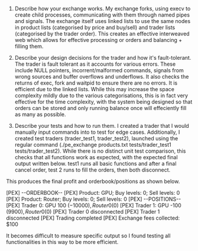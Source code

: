 1. Describe how your exchange works.
My exchange forks, using execv to create child processes, communicating with them through named pipes and signals.
The exchange itself uses linked lists to use the same nodes in product lists (categorised by price and buy/sell) and trader lists (categorised by the trader order). This creates an effective interweaved web which allows for effective processing or orders and balancing + filling them.

2. Describe your design decisions for the trader and how it's fault-tolerant.
The trader is fault tolerant as it accounts for various errors. These include NULL pointers, incorrent/malformed commands, signals from wrong sources and buffer overflows and underflows. It also checks the returns of exec, fork and waitpid to ensure there are no errors.
It is efficient due to the linked lists. While this may increase the space complexity mildly due to the various categorisations, this is in fact very effective for the time complexity, with the system being designed so that orders can be stored and only running balance once will effeciently fill as many as possible.

3. Describe your tests and how to run them.
I created a trader that I would manually input commands into to test for edge cases.
Additionally, I created test traders (trader_test1, trader_test2), launched using the regular command (./pe_exchange products.txt tests/trader_test1 tests/trader_test2). While there is no distinct unit test comparison, this checks that all functions work as expected, with the expected final output written below. test1 runs all basic functions and after a final cancel order, test 2 runs to fill the orders, then both disconnect.

This produces the final profit and orderbook/positions as shown below.

[PEX]   --ORDERBOOK--
[PEX]   Product: GPU; Buy levels: 0; Sell levels: 0
[PEX]   Product: Router; Buy levels: 0; Sell levels: 0
[PEX]   --POSITIONS--
[PEX]   Trader 0: GPU 100 ($-10000), Router 0 ($0)
[PEX]   Trader 1: GPU -100 ($9900), Router 0 ($0)
[PEX] Trader 0 disconnected
[PEX] Trader 1 disconnected
[PEX] Trading completed
[PEX] Exchange fees collected: $100

It becomes difficult to measure specific output so I found testing all functionalities in this way to be more efficient.